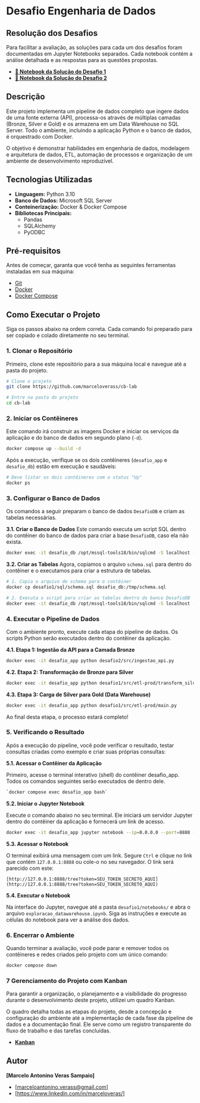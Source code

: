 # Desafio Engenharia de Dados

## Resolução dos Desafios

Para facilitar a avaliação, as soluções para cada um dos desafios foram documentadas em Jupyter Notebooks separados. Cada notebook contém a análise detalhada e as respostas para as questões propostas.

* **[📄 Notebook da Solução do Desafio 1](https://github.com/marceloverass/cb-lab/blob/main/docs/notebooks/desafio1.ipynb)**
* **[📄 Notebook da Solução do Desafio 2](https://github.com/marceloverass/cb-lab/blob/main/docs/notebooks/desafio2.ipynb)**

## Descrição

Este projeto implementa um pipeline de dados completo que ingere dados de uma fonte externa (API), processa-os através de múltiplas camadas (Bronze, Silver e Gold) e os armazena em um Data Warehouse no SQL Server. Todo o ambiente, incluindo a aplicação Python e o banco de dados, é orquestrado com Docker.

O objetivo é demonstrar habilidades em engenharia de dados, modelagem e arquitetura de dados, ETL, automação de processos e organização de um ambiente de desenvolvimento reproduzível.

## Tecnologias Utilizadas

* **Linguagem:** Python 3.10
* **Banco de Dados:** Microsoft SQL Server
* **Conteinerização:** Docker & Docker Compose
* **Bibliotecas Principais:**
    * Pandas
    * SQLAlchemy
    * PyODBC

## Pré-requisitos

Antes de começar, garanta que você tenha as seguintes ferramentas instaladas em sua máquina:

* [Git](https://git-scm.com/)
* [Docker](https://www.docker.com/products/docker-desktop/)
* [Docker Compose](https://docs.docker.com/compose/install/)

## Como Executar o Projeto

Siga os passos abaixo na ordem correta. Cada comando foi preparado para ser copiado e colado diretamente no seu terminal.

### 1. Clonar o Repositório

Primeiro, clone este repositório para a sua máquina local e navegue até a pasta do projeto.

```bash
# Clone o projeto
git clone https://github.com/marceloverass/cb-lab

# Entre na pasta do projeto
cd cb-lab
```

### 2. Iniciar os Contêineres

Este comando irá construir as imagens Docker e iniciar os serviços da aplicação e do banco de dados em segundo plano (`-d`).

```bash
docker compose up --build -d
```

Após a execução, verifique se os dois contêineres (`desafio_app` e `desafio_db`) estão em execução e saudáveis:

```bash
# Deve listar os dois contêineres com o status "Up"
docker ps
```

### 3. Configurar o Banco de Dados

Os comandos a seguir preparam o banco de dados `DesafioDB` e criam as tabelas necessárias.

**3.1. Criar o Banco de Dados**
Este comando executa um script SQL dentro do contêiner do banco de dados para criar a base `DesafioDB`, caso ela não exista.

```bash
docker exec -it desafio_db /opt/mssql-tools18/bin/sqlcmd -S localhost -U sa -P 'CocoBambuCBLAB123@@' -N -C -Q "IF NOT EXISTS (SELECT name FROM sys.databases WHERE name = 'DesafioDB') CREATE DATABASE DesafioDB;"
```

**3.2. Criar as Tabelas**
Agora, copiamos o arquivo `schema.sql` para dentro do contêiner e o executamos para criar a estrutura de tabelas.

```bash
# 1. Copia o arquivo de schema para o contêiner
docker cp desafio1/sql/schema.sql desafio_db:/tmp/schema.sql
```

```bash
# 2. Executa o script para criar as tabelas dentro do banco DesafioDB
docker exec -it desafio_db /opt/mssql-tools18/bin/sqlcmd -S localhost -U sa -P 'CocoBambuCBLAB123@@' -N -C -d DesafioDB -i /tmp/schema.sql
```

### 4. Executar o Pipeline de Dados

Com o ambiente pronto, execute cada etapa do pipeline de dados. Os scripts Python serão executados dentro do contêiner da aplicação.

**4.1. Etapa 1: Ingestão da API para a Camada Bronze**

```bash
docker exec -it desafio_app python desafio2/src/ingestao_api.py
```

**4.2. Etapa 2: Transformação de Bronze para Silver**

```bash
docker exec -it desafio_app python desafio1/src/etl-prod/transform_silver.py
```

**4.3. Etapa 3: Carga de Silver para Gold (Data Warehouse)**

```bash
docker exec -it desafio_app python desafio1/src/etl-prod/main.py
```

Ao final desta etapa, o processo estará completo!

### 5. Verificando o Resultado

Após a execução do pipeline, você pode verificar o resultado, testar consultas criadas como exemplo e criar suas próprias consultas:

**5.1. Acessar o Contêiner da Aplicação**

Primeiro, acesse o terminal interativo (shell) do contêiner desafio_app. Todos os comandos seguintes serão executados de dentro dele.

```bash
`docker compose exec desafio_app bash`
```

**5.2. Iniciar o Jupyter Notebook**

Execute o comando abaixo no seu terminal. Ele iniciará um servidor Jupyter dentro do contêiner da aplicação e fornecerá um link de acesso.

```bash
docker exec -it desafio_app jupyter notebook --ip=0.0.0.0 --port=8888 --allow-root --no-browser
```

**5.3. Acessar o Notebook**

O terminal exibirá uma mensagem com um link. Segure `Ctrl` e clique no link que contém `127.0.0.1:8888` ou cole-o no seu navegador. O link será parecido com este:

```
[http://127.0.0.1:8888/tree?token=SEU_TOKEN_SECRETO_AQUI](http://127.0.0.1:8888/tree?token=SEU_TOKEN_SECRETO_AQUI)
```

**5.4. Executar o Notebook**

Na interface do Jupyter, navegue até a pasta `desafio1/notebooks/` e abra o arquivo `exploracao_datawarehouse.ipynb`. Siga as instruções e execute as células do notebook para ver a análise dos dados.

### 6. Encerrar o Ambiente

Quando terminar a avaliação, você pode parar e remover todos os contêineres e redes criados pelo projeto com um único comando:

```bash
docker compose down
```

### 7 Gerenciamento do Projeto com Kanban

Para garantir a organização, o planejamento e a visibilidade do progresso durante o desenvolvimento deste projeto, utilizei um quadro Kanban.

O quadro detalha todas as etapas do projeto, desde a concepção e configuração do ambiente até a implementação de cada fase da pipeline de dados e a documentação final. Ele serve como um registro transparente do fluxo de trabalho e das tarefas concluídas.

* **[Kanban](https://github.com/marceloverass/cb-lab/blob/main/docs/KANBAN.md)**

## Autor

**[Marcelo Antonino Veras Sampaio]**

* [marceloantonino.verass@gmail.com]
* [https://www.linkedin.com/in/marceloveras/]